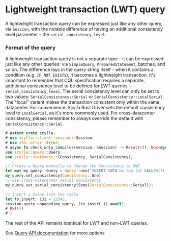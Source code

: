 # Lightweight transaction (LWT) query

A lightweight transaction query can be expressed just like any other query, via `Session`, with the notable difference of having an additional consistency level parameter - the `serial_consistency_level`.


### Format of the query
A lightweight transaction query is not a separate type - it can be expressed just like any other queries: via `SimpleQuery`, `PreparedStatement`, batches, and so on. The difference lays in the query string itself - when it contains a condition (e.g. `IF NOT EXISTS`), it becomes a lightweight transaction. It's important to remember that CQL specification requires a separate, additional consistency level to be defined for LWT queries - `serial_consistency_level`. The serial consistency level can only be set to two values: `SerialConsistency::Serial` or `SerialConsistency::LocalSerial`. The "local" variant makes the transaction consistent only within the same datacenter. For convenience, Scylla Rust Driver sets the default consistency level to `LocalSerial`, as it's more commonly used. For cross-datacenter consistency, please remember to always override the default with `SerialConsistency::Serial`.
```rust
# extern crate scylla;
# use scylla::client::session::Session;
# use std::error::Error;
# async fn check_only_compiles(session: &Session) -> Result<(), Box<dyn Error>> {
use scylla::query::Query;
use scylla::statement::{Consistency, SerialConsistency};

// Create a Query manually to change the Consistency to ONE
let mut my_query: Query = Query::new("INSERT INTO ks.tab (a) VALUES(?) IF NOT EXISTS".to_string());
my_query.set_consistency(Consistency::One);
// Use cross-datacenter serial consistency
my_query.set_serial_consistency(Some(SerialConsistency::Serial));

// Insert a value into the table
let to_insert: i32 = 12345;
session.query_unpaged(my_query, (to_insert,)).await?;
# Ok(())
# }
```

The rest of the API remains identical for LWT and non-LWT queries.

See [Query API documentation](https://docs.rs/scylla/latest/scylla/statement/query/struct.Query.html) for more options

